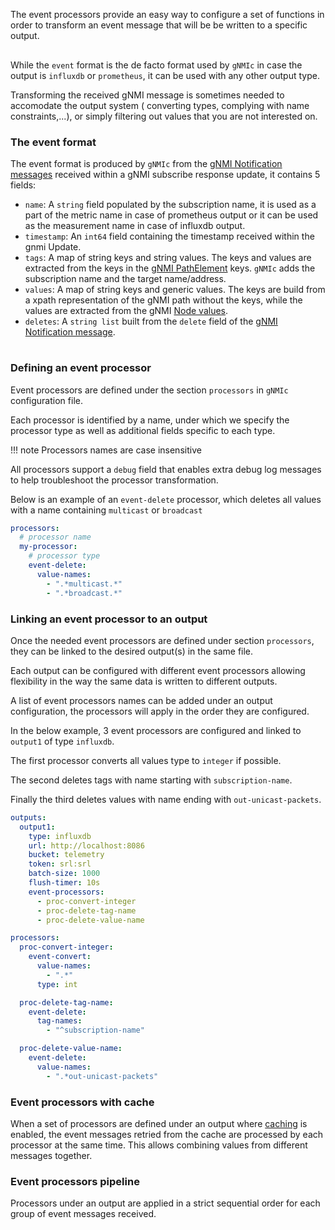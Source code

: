 
The event processors provide an easy way to configure a set of functions in order to transform an event message that will be be written to a specific output.

<div class="mxgraph" style="max-width:100%;border:1px solid transparent;margin:0 auto; display:block;" data-mxgraph="{&quot;page&quot;:12,&quot;zoom&quot;:1.4,&quot;highlight&quot;:&quot;#0000ff&quot;,&quot;nav&quot;:true,&quot;check-visible-state&quot;:true,&quot;resize&quot;:true,&quot;url&quot;:&quot;https://raw.githubusercontent.com/openconfig/gnmic/diagrams/diagrams/processors.drawio&quot;}"></div>

<script type="text/javascript" src="https://cdn.jsdelivr.net/gh/hellt/drawio-js@main/embed2.js?&fetch=https%3A%2F%2Fraw.githubusercontent.com%2Fkarimra%2Fgnmic%2Fdiagrams%2Fprocessors.drawio" async></script>


While the `event` format is the de facto format used by `gNMIc` in case the output is `influxdb` or `prometheus`,
it can be used with any other output type.

Transforming the received gNMI message is sometimes needed to accomodate the output system ( converting types, complying with name constraints,...), or simply filtering out values that you are not interested on.

<!-- In certain cases, the gNMI updates received need to be changed or processed to make it easier to ingest by the target output.

Some common use cases:

* Customizing a value or a tag name.
* Converting numbers received as a string to integer or float types. -->

### The event format

The event format is produced by `gNMIc` from the [gNMI Notification messages](https://github.com/openconfig/reference/blob/master/rpc/gnmi/gnmi-specification.md#21-reusable-notification-message-format) received within a gNMI subscribe response update, it contains 5 fields:

* `name`: A `string` field populated by the subscription name, it is used as a part of the metric name in case of prometheus output or it can be used as the measurement name in case of influxdb output. 
* `timestamp`: An `int64` field containing the timestamp received within the gnmi Update.
* `tags`: A map of string keys and string values. 
The keys and values are extracted from the keys in the [gNMI PathElement](https://github.com/openconfig/reference/blob/master/rpc/gnmi/gnmi-path-conventions.md#constructing-paths) keys. `gNMIc` adds the subscription name and the target name/address.
* `values`: A map of string keys and generic values. 
The keys are build from a xpath representation of the gNMI path without the keys, while the values are extracted from the gNMI [Node values](https://github.com/openconfig/reference/blob/master/rpc/gnmi/gnmi-specification.md#223-node-values).
* `deletes`: A `string list` built from the `delete` field of the [gNMI Notification message](https://github.com/openconfig/reference/blob/master/rpc/gnmi/gnmi-specification.md#21-reusable-notification-message-format).


<div class="mxgraph" style="max-width:100%;border:1px solid transparent;margin:0 auto; display:block;" data-mxgraph="{&quot;page&quot;:12,&quot;zoom&quot;:1.4,&quot;highlight&quot;:&quot;#0000ff&quot;,&quot;nav&quot;:true,&quot;check-visible-state&quot;:true,&quot;resize&quot;:true,&quot;url&quot;:&quot;https://raw.githubusercontent.com/openconfig/gnmic/diagrams/diagrams/event_msg.drawio&quot;}"></div>

<script type="text/javascript" src="https://cdn.jsdelivr.net/gh/hellt/drawio-js@main/embed2.js?&fetch=https%3A%2F%2Fraw.githubusercontent.com%2Fkarimra%2Fgnmic%2Fdiagrams%2Fevent_msg.drawio" async></script>

### Defining an event processor

Event processors are defined under the section `processors` in `gNMIc` configuration file.

Each processor is identified by a name, under which we specify the processor type as well as additional fields specific to each type.

!!! note
    Processors names are case insensitive

All processors support a `debug` field that enables extra debug log messages to help troubleshoot the processor transformation.

Below is an example of an `event-delete` processor, which deletes all values with a name containing `multicast` or `broadcast`

```yaml
processors:
  # processor name
  my-processor:
    # processor type
    event-delete:
      value-names:
        - ".*multicast.*"
        - ".*broadcast.*"
```

### Linking an event processor to an output

Once the needed event processors are defined under section `processors`, they can be linked to the desired output(s) in the same file.

Each output can be configured with different event processors allowing flexibility in the way the same data is written to different outputs.

A list of event processors names can be added under an output configuration, the processors will apply in the order they are configured.

In the below example, 3 event processors are configured and linked to `output1` of type `influxdb`.

The first processor converts all values type to `integer` if possible.

The second deletes tags with name starting with `subscription-name`.

Finally the third deletes values with name ending with `out-unicast-packets`.

```yaml
outputs:
  output1:
    type: influxdb
    url: http://localhost:8086
    bucket: telemetry
    token: srl:srl
    batch-size: 1000
    flush-timer: 10s
    event-processors:
      - proc-convert-integer
      - proc-delete-tag-name
      - proc-delete-value-name

processors:
  proc-convert-integer:
    event-convert:
      value-names:
        - ".*"
      type: int

  proc-delete-tag-name:
    event-delete:
      tag-names:
        - "^subscription-name"

  proc-delete-value-name:
    event-delete:
      value-names:
        - ".*out-unicast-packets"
```

### Event processors with cache

When a set of processors are defined under an output where [caching](../outputs/output_intro.md#caching) is enabled, the event messages retried from the cache are processed by each processor at the same time. This allows combining values from different messages together.

### Event processors pipeline

Processors under an output are applied in a strict sequential order for each group of event messages received.

